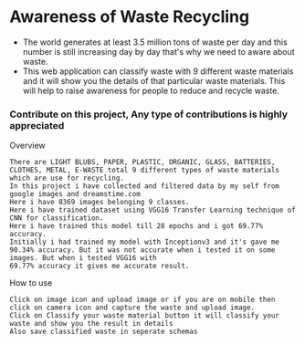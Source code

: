 # Awareness of Waste Recycling

- The world generates at least 3.5 million tons of waste per day and this number is still increasing day by day that's why we need to aware about waste.
- This web application can classify waste with 9 different waste materials and it will show you the details of that particular waste materials. This will help to raise
  awareness for people to reduce and recycle waste.
  
### Contribute on this project, Any type of contributions is highly appreciated

Overview

    There are LIGHT BLUBS, PAPER, PLASTIC, ORGANIC, GLASS, BATTERIES, CLOTHES, METAL, E-WASTE total 9 different types of waste materials which are use for recycling.
    In this project i have collected and filtered data by my self from google images and dreamstime.com
    Here i have 8369 images belonging 9 classes.
    Here i have trained dataset using VGG16 Transfer Learning technique of CNN for classification.
    Here i have trained this model till 28 epochs and i got 69.77% accuracy.
    Initially i had trained my model with Inceptionv3 and it's gave me 90.34% accuracy. But it was not accurate when i tested it on some images. But when i tested VGG16 with
    69.77% accuracy it gives me accurate result.
    
How to use

    Click on image icon and upload image or if you are on mobile then click on camera icon and capture the waste and upload image.
    Click on Classify your waste material button it will classify your waste and show you the result in details
    Also save classified waste in seperate schemas
